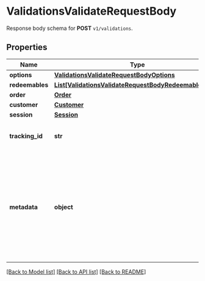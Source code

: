 # ValidationsValidateRequestBody

Response body schema for **POST** `v1/validations`.

## Properties

Name | Type | Description | Notes
------------ | ------------- | ------------- | -------------
**options** | [**ValidationsValidateRequestBodyOptions**](ValidationsValidateRequestBodyOptions.md) |  | [optional] 
**redeemables** | [**List[ValidationsValidateRequestBodyRedeemablesItem]**](ValidationsValidateRequestBodyRedeemablesItem.md) |  | [optional] 
**order** | [**Order**](Order.md) |  | [optional] 
**customer** | [**Customer**](Customer.md) |  | [optional] 
**session** | [**Session**](Session.md) |  | [optional] 
**tracking_id** | **str** | Is correspondent to Customer&#39;s source_id | [optional] 
**metadata** | **object** | A set of key/value pairs that you can attach to a redemption object. It can be useful for storing additional information about the redemption in a structured format. | [optional] 

[[Back to Model list]](../README.md#documentation-for-models) [[Back to API list]](../README.md#documentation-for-api-endpoints) [[Back to README]](../README.md)


